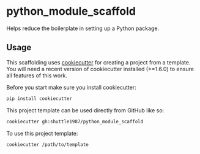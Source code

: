 # python_module_scaffold

Helps reduce the boilerplate in setting up a Python package.


## Usage

This scaffolding uses [cookiecutter](https://cookiecutter.readthedocs.io/en/latest/index.html) for creating a project from a template. You will need a recent version of cookiecutter installed (>=1.6.0) to ensure all features of this work.

Before you start make sure you install cookiecutter:

```bash
pip install cookiecutter
```

This project template can be used directly from GitHub like so:

```bash
cookiecutter gh:shuttle1987/python_module_scaffold
```

To use this project template:

```bash
cookiecutter /path/to/template
```
